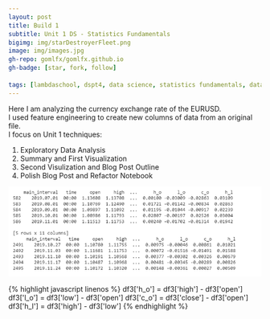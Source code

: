 ```yaml
---
layout: post
title: Build 1
subtitle: Unit 1 DS - Statistics Fundamentals
bigimg: img/starDestroyerFleet.png
image: img/images.jpg
gh-repo: gomlfx/gomlfx.github.io
gh-badge: [star, fork, follow]

tags: [lambdaschool, dspt4, data science, statistics fundamentals, data wrangling, linear algebra, build 1]
---
```

Here I am analyzing the currency exchange rate of the EURUSD.  
I used feature engineering to create new columns of data from an original file.  
I focus on Unit 1 techniques:  
1. Exploratory Data Analysis
2. Summary and First Visualization
3. Second Visulization and Blog Post Outline
4. Polish Blog Post and Refactor Notebook

![](/img/pic1.png)

{% highlight javascript linenos %}
df3['h_o'] = df3['high'] - df3['open']
df3['l_o'] = df3['low'] - df3['open']
df3['c_o'] = df3['close'] - df3['open']
df3['h_l'] = df3['high'] - df3['low']
{% endhighlight %}



